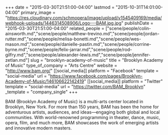 +++
date = "2015-03-30T21:51:00-04:00"
lastmod = "2015-10-31T14:01:00-04:00"
primary_image = "https://res.cloudinary.com/schmopera/image/upload/v1545409169/media/webhook-uploads/1446314508906/Logo---BAM.jpg.jpg"
publishDate = "2015-03-30T21:51:00-04:00"
related_people = ["scene/people/colin-ainsworth.md","scene/people/matthew-trevino.md","scene/people/jordan-rutter.md","scene/people/melisa-bonetti.md","scene/people/wes-mason.md","scene/people/danielle-pastin.md","scene/people/corrine-byrne.md","scene/people/felix-jarrar.md","scene/people/rod-gilfry.md","scene/people/alexander-lewis.md","scene/people/jennifer-zetlan.md"]
slug = "brooklyn-academy-of-music"
title = "Brooklyn Academy of Music"
type_of_company = "Arts Centre"
website = "http://www.bam.org/"
[[social_media]]
platform = "Facebook"
template = "social-media"
url = "https://www.facebook.com/pages/Brooklyn-Academy-of-Music/146106622142419"
[[social_media]]
platform = "Twitter"
template = "social-media"
url = "https://twitter.com/BAM_Brooklyn"
_template = "company_single"
+++

<p>
	BAM (Brooklyn Academy of Music) is a multi-arts center located in Brooklyn, New York. For more than 150 years, BAM has been the home for adventurous artists, audiences, and ideas—engaging both global and local communities. With world-renowned programming in theater, dance, music, opera, film, and much more, BAM showcases the work of emerging artists and innovative modern masters.
</p>
